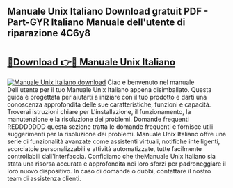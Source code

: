 ## Manuale Unix Italiano Download gratuit PDF - Part-GYR Italiano Manuale dell'utente di riparazione 4C6y8

# <h2><a href="http://dfcq0u.blite.top/?on=Manuale+Unix+Italiano">🔗Download 👉🔴 Manuale Unix Italiano</a></h2>

[![Manuale Unix Italiano download](https://i.imgur.com/lujVjoI.png)](http://dfcq0u.blite.top/?on=Manuale+Unix+Italiano)
Ciao e benvenuto nel manuale Dell'utente per il tuo Manuale Unix Italiano appena disimballato. Questa guida è progettata per aiutarti a iniziare con il tuo prodotto e darti una conoscenza approfondita delle sue caratteristiche, funzioni e capacità. Troverai istruzioni chiare per L'installazione, il funzionamento, la manutenzione e la risoluzione dei problemi. Domande frequenti REDDDDDDD questa sezione tratta le domande frequenti e fornisce utili suggerimenti per la risoluzione dei problemi. Manuale Unix Italiano offre una serie di funzionalità avanzate come assistenti virtuali, notifiche intelligenti, scorciatoie personalizzabili e attività automatizzate, tutte facilmente controllabili dall'interfaccia. Confidiamo che theManuale Unix Italiano sia stata una risorsa accurata e approfondita nei loro sforzi per padroneggiare il loro nuovo dispositivo. In caso di domande o dubbi, contattare il nostro team di assistenza clienti.
